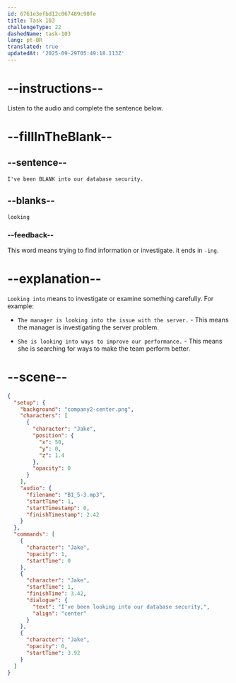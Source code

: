 ```yaml
---
id: 6761e3efbd12c067489c90fe
title: Task 103
challengeType: 22
dashedName: task-103
lang: pt-BR
translated: true
updatedAt: '2025-09-29T05:49:18.113Z'
---
```

<!-- (audio) Jake: I've been looking into our database security. -->

# --instructions--

Listen to the audio and complete the sentence below.

# --fillInTheBlank--

## --sentence--

`I've been BLANK into our database security.`

## --blanks--

`looking`

### --feedback--

This word means trying to find information or investigate. it ends in `-ing`.

# --explanation--

`Looking into` means to investigate or examine something carefully. For example:

- `The manager is looking into the issue with the server.` - This means the manager is investigating the server problem.

- `She is looking into ways to improve our performance.` - This means she is searching for ways to make the team perform better.

# --scene--

```json
{
  "setup": {
    "background": "company2-center.png",
    "characters": [
      {
        "character": "Jake",
        "position": {
          "x": 50,
          "y": 0,
          "z": 1.4
        },
        "opacity": 0
      }
    ],
    "audio": {
      "filename": "B1_5-3.mp3",
      "startTime": 1,
      "startTimestamp": 0,
      "finishTimestamp": 2.42
    }
  },
  "commands": [
    {
      "character": "Jake",
      "opacity": 1,
      "startTime": 0
    },
    {
      "character": "Jake",
      "startTime": 1,
      "finishTime": 3.42,
      "dialogue": {
        "text": "I've been looking into our database security,",
        "align": "center"
      }
    },
    {
      "character": "Jake",
      "opacity": 0,
      "startTime": 3.92
    }
  ]
}
```
